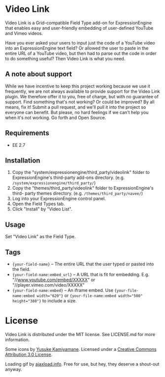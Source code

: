 # Video Link

Video Link is a Grid-compatible Field Type add-on for ExpressionEngine that
enables easy and user-friendly embedding of user-defined YouTube and Vimeo
videos.

Have you ever asked your users to input just the code of a YouTube video into
an ExpressionEngine text field? Or allowed the user to paste in the entire URL
of a YouTube video, but then had to parse out the code in order to do
something useful? Then Video Link is what you need.

## A note about support

While we have incentive to keep this project working because we use it
frequently, we are not always available to provide support for the Video Link
plugin. We therefore offer it to you, free of charge, but with no guarantee of
support. Find something that's not working? Or could be improved? By all
means, fix it! Submit a pull request, and we'll pull it into the project so
everyone can benefit. But please, no hard feelings if we can't help you when
it's not working. Go forth and Open Source.

## Requirements

* EE 2.7

## Installation

1. Copy the "system/expressionengine/third_party/videolink" folder to
ExpressionEngine's third-party add-ons directory. (e.g.
`/system/expressionengine/third_party/`)
2. Copy the "themes/third_party/videolink" folder to ExpressionEngine's third-
party themes directory. (e.g. `/themes/third_party/navee/`)
3. Log into your ExpressionEngine control panel.
4. Open the Field Types tab.
5. Click "Install" by "Video List".

## Usage

Set "Video Link" as the Field Type.

## Tags

* `{your-field-name}` – The entire URL that the user typed or pasted into the
  field.
* `{your-field-name:embed_url}` – A URL that is fit for embedding. E.g.
  "//www.youtube.com/embed/XXXXX" or "//player.vimeo.com/video/XXXXX"
* `{your-field-name:embed}` – An iframe embed. Use
  `{your-file-name:embed width="620"}` or
  `{your-file-name:embed width="500" height="380"}` to include a size.

# License

Video Link is distributed under the MIT license. See LICENSE.md for more
information.

Some icons by [Yusuke Kamiyamane](http://p.yusukekamiyamane.com/). Licensed
under a [Creative Commons Attribution 3.0
License](http://creativecommons.org/licenses/by/3.0/).

Loading gif by [ajaxload.info](http://www.ajaxload.info/). Free for use, but
hey, they deserve a shout-out anyway.
